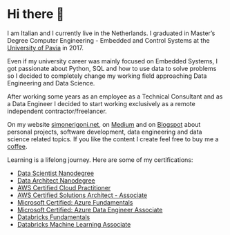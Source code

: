 # Hi there 👋

<!--
**simonerigoni/simonerigoni** is a ✨ _special_ ✨ repository because its `README.md` (this file) appears on your GitHub profile.

Here are some ideas to get you started:

- 🔭 I’m currently working on ...
- 🌱 I’m currently learning ...
- 👯 I’m looking to collaborate on ...
- 🤔 I’m looking for help with ...
- 💬 Ask me about ...
- 📫 How to reach me: ...
- 😄 Pronouns: ...
- ⚡ Fun fact: ...
-->

I am Italian and I currently live in the Netherlands. I graduated in Master’s Degree Computer Engineering - Embedded and Control Systems at the [University of Pavia](https://web.unipv.it/) in 2017.

Even if my university career was mainly focused on Embedded Systems, I got passionate about Python, SQL and how to use data to solve problems so I decided to completely change my working field approaching Data Engineering and Data Science.

After working some years as an employee as a Technical Consultant and as a Data Engineer I decided to start working exclusively as a remote independent contractor/freelancer.

On my website [simonerigoni.net](http://www.simonerigoni.net), on [Medium](https://medium.com/@simone-rigoni01) and on [Blogspot](https://simonerigoni01.blogspot.com/) about personal projects, software development, data engineering and data science related topics. If you like the content I create feel free to buy me a [coffee](https://www.buymeacoffee.com/simonerigoni).

Learning is a lifelong journey. Here are some of my certifications:
- [Data Scientist Nanodegree](https://www.udacity.com/certificate/e/c57a3650-1917-11e9-9717-2b962bc64e44)
- [Data Architect Nanodegree](https://www.udacity.com/certificate/WGUCWDDL)
- [AWS Certified Cloud Practitioner](https://www.credly.com/badges/7a23b2b0-8930-4409-b63a-3460ea040311)
- [AWS Certified Solutions Architect - Associate](https://www.credly.com/badges/895f124c-d78f-4bc0-8960-e9a9c390602f)
- [Microsoft Certified: Azure Fundamentals](https://learn.microsoft.com/en-us/users/simonerigoni-3699/credentials/63ECBD76F6BAE9D8)
- [Microsoft Certified: Azure Data Engineer Associate](https://learn.microsoft.com/en-us/users/simonerigoni-3699/credentials/66B926D183CDF3CA)
- [Databricks Fundamentals](https://credentials.databricks.com/9db42d55-132f-47e5-aabb-cb97efbece37)
- [Databricks Machine Learning Associate](https://credentials.databricks.com/67ad7225-dbba-44fe-9f82-b11c9b4880ab)
